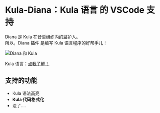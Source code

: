 # Kula-Diana：Kula 语言 的 VSCode 支持
Diana 是 Kula 在音巢组织内的监护人。    
所以，Diana 插件 是编写 Kula 语言程序的好帮手儿！    

![Diana 和 Kula](https://imgsa.baidu.com/forum/w%3D580/sign=9843244436d3d539c13d0fcb0a86e927/fd0729a4462309f7c1fba9a8720e0cf3d6cad645.jpg)

Kula 语言：[点我了解！](https://github.com/kula-lang/Kula)

## 支持的功能
+ Kula 语法高亮
+ **Kula 代码格式化**
+ 没了....
